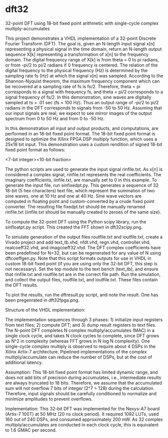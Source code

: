 # dft32
32-point DFT using 18-bit fixed point arithmetic with single-cycle complex multiply-accumulates

This project demonstrates a VHDL implementation of a 32-point Discrete Fourier Transform (DFT).  The goal is, given an N-length input signal x[n] representing a physical signal in the time domain, return an N-length output sequence X[k] representing a transformation of x[n] to the frequency domain.  The digital frequency range of X[k] is from theta = 0 to pi radians, or from -pi/2 to pi/2 radians if 0 frequency is centered.  The relation of the digital frequency to the physical frequency (Hz) is determined by the sampling rate fs (Hz) at which the signal x[n] was sampled.  According to the Shannon-Nyquist theorem, the maximum frequency component which can be recovered at a sampling rate of fs is fs/2.  Therefore, theta = pi corresponds to a signal with frequency fs, and theta = pi/2 corresponds to a signal frequency of fs/2.  In this demonstration, sine waves are digitally sampled at ts = .01 sec (fs = 100 Hz).  Thus an output range of -pi/2 to pi/2 radians in the DFT corresponds to signals from -50 to 50 Hz.  Assuming that our input signals are real, we expect to see mirror images of the output spectrum from 0 to 50 Hz and from 0 to -50 Hz.

In this demonstration all input and output products, and computations, are performed in an 18-bit fixed point format.  The 18-bit fixed point format is designed to optimize the Xilinx FPGA DSP multiply function, which uses a 25x18 bit input.  This demonstration uses a custom rendition of signed 18-bit fixed point format as follows:

<sign><7-bit integer><10-bit fraction>

The python scripts are used to generate the input signal rinfile.txt.  As x[n] is considered a complex signal, rinfile.txt represents the real coefficients.  The imaginary coefficients, iinfile.txt, are manually set to 0 in this example.  To generate the input file, run sinfixedpt.py.  This generates a sequence of 32 18-bit (5 hex characters) text file, which represent the summation of two sine waves, one at 10 Hz and one at 40 Hz.  Sine wave vectors are computed in floating point and custom-converted by a crude fixed point converter.  The resulting file fixedpt.txt should be manually renamed rinfile.txt (iinfile.txt should be manually created to zeroes of the same size).

To compute the 32-point DFT using the Python scipy library, run the sinfloatpt.py script.  This created the FFT shown in dft32scipy.png.

To simulate generation of the output files routfile.txt and ioutfile.txt, create a Vivado project and add text_tb.vhd, nfdt.vhd, regn.vhd, controller.vhd, realcoeff32.vhd, and imagcoeff32.vhd.  The DFT complex coefficients have been predefined for N=32, but can be regenerated for any value of N using dftcoeffgen.py.  Note that this script formats outputs for use in VHDL in custom 18-bit fixed point (if you are using only the 32-bit DFT, this step is not necessary).  Set the top module to the text bench (text_tb), and ensure that rinfile.txt and routfile.txt are in the correct file path.  Run the simulation, and collect the output files, routfile.txt, and ioutfile.txt.  These files contain the DFT results.

To plot the results, run the dftresult.py script, and note the result.  One has been pregenrated in dft32fpga.png.

Structure of the VHDL implementation:

The implementation sequences through 3 phases: 1) initialize input registers from text files; 2) compute DFT; and 3) dump result registers to text files.  The N-point DFT completes N complex multiply/accumulates (MAC) in a single clock cycle, and takes N clock cycles to complete, since DFT grows as N^2 in complexity (whereas FFT grows in N log N complexity).  One single-cycle complex multiply is observed to require about 4 DSPs in the Xilinx Artix-7 architecture.  Pipelined implementations of the complex multiply/accumulate can reduce the number of DSPs, but at the cost of additional latency.

Assumption:  This 18-bit fixed point format has limited dynamic range, and does not add bits of precision during accumulates, i.e., intermediate results are always truncated to 18 bits.  Therefore, we assume that the accumulated sum will not overflow 7 bits of integer (2^7 = 128) during the calculation.  Therefore, input signals should be carefully conditioned to normalize and minimize amplitudes to prevent overflows.  

Implementation:  This 32-bit DFT was implemented for the Nexys-A7 board (Artix-7 100T) at 50 MHz (20 ns clock period).  It required 1092 LUTs, used 160 out of 240 DSPs, and consumed approximately 200 mW.  As 32 complex multiply/accumulates are conducted in each clock cycle, this is equivalent to 1.6 GMAC per second.  
